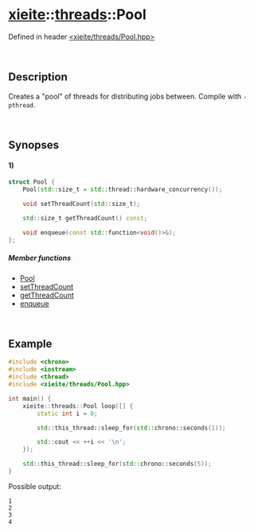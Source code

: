 # [xieite](../xieite.md)\:\:[threads](../threads.md)\:\:Pool
Defined in header [<xieite/threads/Pool.hpp>](../../include/xieite/threads/Pool.hpp)

&nbsp;

## Description
Creates a "pool" of threads for distributing jobs between. Compile with `-pthread`.

&nbsp;

## Synopses
#### 1)
```cpp
struct Pool {
    Pool(std::size_t = std::thread::hardware_concurrency());

    void setThreadCount(std::size_t);

    std::size_t getThreadCount() const;

    void enqueue(const std::function<void()>&);
};
```
##### Member functions
- [Pool](./Pool/1/operators/constructor.md)
- [setThreadCount](./Pool/1/setThreadCount.md)
- [getThreadCount](./Pool/1/getThreadCount.md)
- [enqueue](./Pool/1/enqueue.md)

&nbsp;

## Example
```cpp
#include <chrono>
#include <iostream>
#include <thread>
#include <xieite/threads/Pool.hpp>

int main() {
    xieite::threads::Pool loop([] {
        static int i = 0;

        std::this_thread::sleep_for(std::chrono::seconds(1));

        std::cout << ++i << '\n';
    });

    std::this_thread::sleep_for(std::chrono::seconds(5));
}
```
Possible output:
```
1
2
3
4
```
